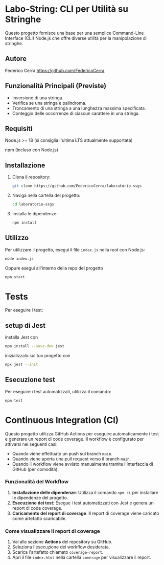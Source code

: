 # Labo-String: CLI per Utilità su Stringhe

Questo progetto fornisce una base per una semplice Command-Line Interface (CLI) Node.js che offre diverse utilità per la manipolazione di stringhe.

## Autore
Federico Cerra
https://github.com/FedericoCerra

## Funzionalità Principali (Previste)

* Inversione di una stringa.
* Verifica se una stringa è palindroma.
* Troncamento di una stringa a una lunghezza massima specificata.
* Conteggio delle occorrenze di ciascun carattere in una stringa.

## Requisiti

Node.js >= 18 (si consiglia l'ultima LTS attualmente supportata)

npm (incluso con Node.js)

## Installazione

1. Clona il repository:
   ```bash
   git clone https://github.com/FedericoCerra/laboratorio-ssgs
   ```
2. Naviga nella cartella del progetto:
   ```bash
   cd laboratorio-ssgs
   ```
3. Installa le dipendenze:
   ```bash
   npm install
   ```

## Utilizzo

Per utilizzare il progetto, esegui il file `index.js` nella root con Node.js:

```bash
node index.js
```
Oppure esegui all'interno della repo del progetto

```bash
npm start
```

# Tests

Per eseguire i test:

## setup di Jest

installa Jest con

```bash
npm install --save-dev jest
```
inizializzalo sul tuo progetto con

```bash
npx jest --init
```

## Esecuzione test

Per eseguire i test automatizzati, utilizza il comando:

```bash
npm test
```
# Continuous Integration (CI)

Questo progetto utilizza GitHub Actions per eseguire automaticamente i test e generare un report di code coverage. Il workflow è configurato per attivarsi nei seguenti casi:
- Quando viene effettuato un push sul branch `main`.
- Quando viene aperta una pull request verso il branch `main`.
- Quando il workflow viene avviato manualmente tramite l'interfaccia di GitHub (per comodità).

### Funzionalità del Workflow
1. **Installazione delle dipendenze**: Utilizza il comando `npm ci` per installare le dipendenze del progetto.
2. **Esecuzione dei test**: Esegue i test automatizzati con Jest e genera un report di code coverage.
3. **Caricamento del report di coverage**: Il report di coverage viene caricato come artefatto scaricabile.

### Come visualizzare il report di coverage
1. Vai alla sezione **Actions** del repository su GitHub.
2. Seleziona l'esecuzione del workflow desiderata.
3. Scarica l'artefatto chiamato `coverage-report`.
4. Apri il file `index.html` nella cartella `coverage` per visualizzare il report.
